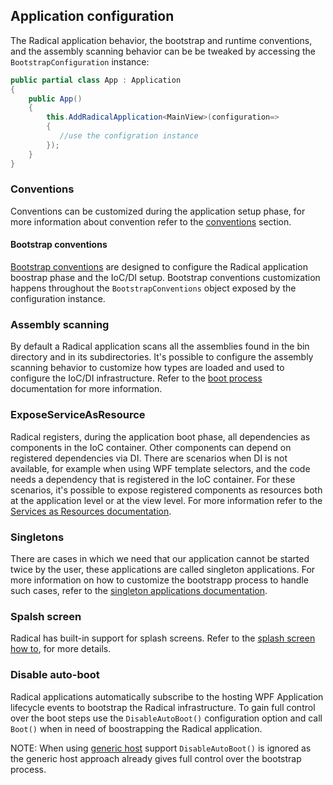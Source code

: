 ## Application configuration

The Radical application behavior, the bootstrap and runtime conventions, and the assembly scanning behavior can be be tweaked by accessing the `BootstrapConfiguration` instance:

```csharp
public partial class App : Application
{
    public App()
    {
        this.AddRadicalApplication<MainView>(configuration=>
        {
           //use the configration instance
        });
    }
}
```

### Conventions

Conventions can be customized during the application setup phase, for more information about convention refer to the [conventions](conventions.md) section.

#### Bootstrap conventions

[Bootstrap conventions](bootstrap-conventions.md) are designed to configure the Radical application boostrap phase and the IoC/DI setup. Bootstrap conventions customization happens throughout the `BootstrapConventions` object exposed by the configuration instance.

### Assembly scanning

By default a Radical application scans all the assemblies found in the bin directory and in its subdirectories. It's possible to configure the assembly scanning behavior to customize how types are loaded and used to configure the IoC/DI infrastructure. Refer to the [boot process](boot-process.md) documentation for more information.

### ExposeServiceAsResource

Radical registers, during the application boot phase, all dependencies as components in the IoC container. Other components can depend on registered dependencies via DI. There are scenarios when DI is not available, for example when using WPF template selectors, and the code needs a dependency that is registered in the IoC container.
For these scenarios, it's possible to expose registered components as resources both at the application level or at the view level. For more information refer to the [Services as Resources documentation](services-as-resources.md).

### Singletons

There are cases in which we need that our application cannot be started twice by the user, these applications are called singleton applications. For more information on how to customize the bootstrapp process to handle such cases, refer to the [singleton applications documentation](singleton-applications.md).

### Spalsh screen

Radical has built-in support for splash screens. Refer to the [splash screen how to](../how-tos/splash-screen.md), for more details.

### Disable auto-boot

Radical applications automatically subscribe to the hosting WPF Application lifecycle events to bootstrap the Radical infrastructure. To gain full control over the boot steps use the `DisableAutoBoot()` configuration option and call `Boot()` when in need of boostrapping the Radical application.

NOTE: When using [generic host](../ioc/third-party.md) support `DisableAutoBoot()` is ignored as the generic host approach already gives full control over the bootstrap process.
